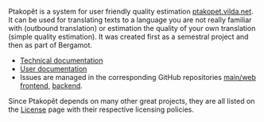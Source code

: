 Ptakopět is a system for user friendly quality estimation [ptakopet.vilda.net](https://ptakopet.vilda.net). It can be used for translating texts to a language you are not really familiar with (outbound translation) or estimation the quality of your own translation (simple quality estimation).
It was created first as a semestral project and then as part of Bergamot.

- [Technical documentation](tech.md)
- [User documentation](user.md)
- Issues are managed in the corresponding GitHub repositories [main/web frontend](https://github.com/zouharvi/ptakopet), [backend](https://github.com/zouharvi/ptakopet-server).


Since Ptakopět depends on many other great projects, they are all listed on the [License](license.md) page with their respective licensing policies.
